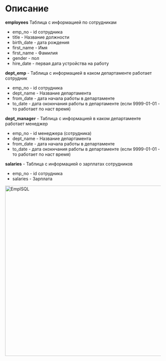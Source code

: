 # Описание

**employees** Таблица с информацией по сотрудникам

- emp_no - id сотрудника
- title - Название должности
- birth_date - дата рождения
- first_name - Имя
- first_name - Фамилия
- gender - пол
- hire_date - первая дата устройства на работу

**dept_emp** - Таблица с информацией в каком департаменте работает сотрудник

- emp_no - id сотрудника
- dept_name - Название департамента
- from_date - дата начала работы в департаменте
- to_date - дата ококнчания работы в департаменте (если 9999-01-01 - то работает по наст время)


**dept_manager** - Таблица с информацией в каком департаменте работает менеджер

- emp_no - id менеджера (сотрудника)
- dept_name - Название департамента
- from_date - дата начала работы в департаменте
- to_date - дата ококнчания работы в департаменте (если 9999-01-01 - то работает по наст время)


**salaries** - Таблица с информацией о зарплатах сотрудников

- emp_no - id сотрудника
- salaries - Зарплата

<img width="551" alt="EmplSQL" src="https://github.com/Allisonhanna/Projects/assets/112580652/d6f18134-3f32-4eb1-9489-676777ce4c96">



